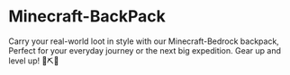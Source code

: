 # Minecraft-BackPack
Carry your real-world loot in style with our Minecraft-Bedrock backpack, Perfect for your everyday journey or the next big expedition. Gear up and level up! 🌲⛏️🎒
